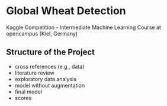 # Global Wheat Detection
Kaggle Competition - Intermediate Machine Learning Course at opencampus (Kiel, Germany)


## Structure of the Project

- cross references (e.g., data)
- literature review
- exploratory data analysis
- model without augmentation
- final model
- scores
